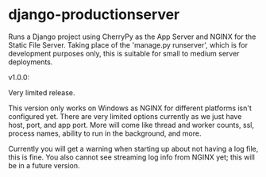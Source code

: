 django-productionserver
=======================

Runs a Django project using CherryPy as the App Server and NGINX for the Static File Server. Taking place of the 'manage.py runserver', which is for development purposes only, this is suitable for small to medium server deployments.

v1.0.0:

Very limited release. 

This version only works on Windows as NGINX for different platforms isn't configured yet. There are very limited options currently as we just have host, port, and app port. More will come like thread and worker counts, ssl, process names, ability to run in the background, and more.

Currently you will get a warning when starting up about not having a log file, this is fine. You also cannot see streaming log info from NGINX yet; this will be in a future version.
